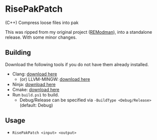 # RisePakPatch
(C++) Compress loose files into pak

This was ripped from my original project ([REModman](https://github.com/ricochhet/REModman.cpp)), into a standalone release. With some minor changes.

## Building

Download the following tools if you do not have them already installed.
- Clang: [download here](https://github.com/llvm/llvm-project/releases) 
    - (or) LLVM-MINGW: [download here](https://github.com/mstorsjo/llvm-mingw)
- Ninja: [download here](https://github.com/ninja-build/ninja/releases)
- Cmake: [download here](https://cmake.org/download/)
- Run `build.ps1` to build.
    - Debug/Release can be specified via `-BuildType <Debug/Release>` (default: Debug)
## Usage
- `RisePakPatch <input> <output>`